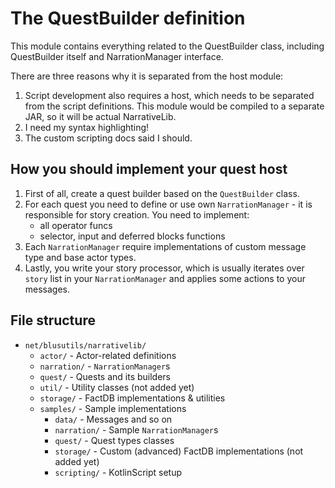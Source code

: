 # The QuestBuilder definition

This module contains everything related to the QuestBuilder class,
including QuestBuilder itself and NarrationManager interface.

There are three reasons why it is separated from the host module:
1. Script development also requires a host, which needs to be separated from the script definitions.
    This module would be compiled to a separate JAR, so it will be actual NarrativeLib.
2. I need my syntax highlighting!
3. The custom scripting docs said I should.


## How you should implement your quest host

1. First of all, create a quest builder based on the `QuestBuilder` class.
2. For each quest you need to define or use own `NarrationManager` - it is responsible for story creation. You need to implement:
   * all operator funcs
   * selector, input and deferred blocks functions
3. Each `NarrationManager` require implementations of custom message type and base actor types.
4. Lastly, you write your story processor, which is usually iterates over `story` list in your `NarrationManager` and applies some actions to your messages.

## File structure

* `net/blusutils/narrativelib/`
  * `actor/` - Actor-related definitions
  * `narration/` - `NarrationManager`s
  * `quest/` - Quests and its builders
  * `util/` - Utility classes (not added yet)
  * `storage/` - FactDB implementations & utilities
  * `samples/` - Sample implementations
    * `data/` - Messages and so on
    * `narration/` - Sample `NarrationManager`s
    * `quest/` - Quest types classes
    * `storage/` - Custom (advanced) FactDB implementations (not added yet)
    * `scripting/` - KotlinScript setup